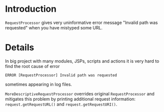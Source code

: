 # Introduction #

`RequestProcessor` gives very uninformative error message "Invalid path was requested" when you have mistyped some URL.


# Details #

In big project with many modules, JSPs, scripts and actions it is very hard to find the root cause of error
```
ERROR [RequestProcessor] Invalid path was requested
```
sometimes appearing in log files.

`MoreDescriptiveRequestProcessor` overrides original `RequestProcessor` and mitigates this problem by printing additional request information: `request.getRequestURL()` and `request.getRequestURI()`.